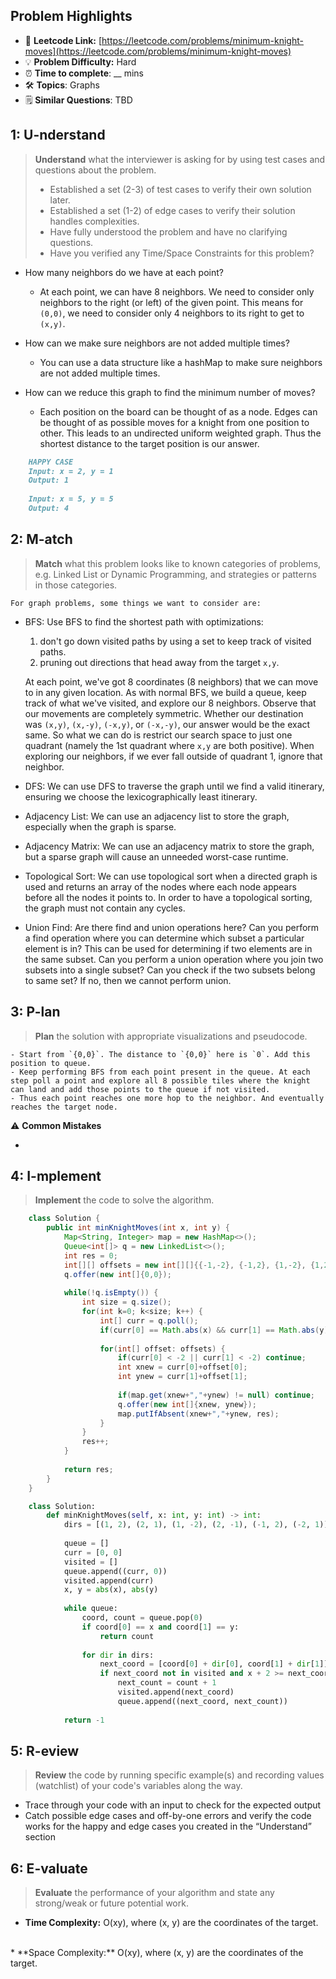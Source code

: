 ## Problem Highlights

* 🔗 **Leetcode Link:** [https://leetcode.com/problems/minimum-knight-moves](https://leetcode.com/problems/minimum-knight-moves) 
* 💡 **Problem Difficulty:** Hard
* ⏰ **Time to complete**: __ mins
* 🛠️ **Topics**: Graphs
* 🗒️ **Similar Questions**: TBD


## 1: **U-nderstand**

> **Understand** what the interviewer is asking for by using test cases and questions about the problem.
> 
> - Established a set (2-3) of test cases to verify their own solution later.
> - Established a set (1-2) of edge cases to verify their solution handles complexities.
> - Have fully understood the problem and have no clarifying questions.
> - Have you verified any Time/Space Constraints for this problem?

- How many neighbors do we have at each point?
  - At each point, we can have 8 neighbors. We need to consider only neighbors to the right (or left) of the given point. This means for `(0,0)`, we need to consider only 4 neighbors to its right to get to `(x,y)`.
    
- How can we make sure neighbors are not added multiple times?
  - You can use a data structure like a hashMap to make sure neighbors are not added multiple times.
    
- How can we reduce this graph to find the minimum number of moves?
  - Each position on the board can be thought of as a node. Edges can be thought of as possible moves for a knight from one position to other. This leads to an undirected uniform weighted graph. Thus the shortest distance to the target position is our answer.
    
```markdown
    HAPPY CASE
    Input: x = 2, y = 1
    Output: 1
    
    Input: x = 5, y = 5
    Output: 4
```
    
## 2: M-atch

> **Match** what this problem looks like to known categories of problems, e.g. Linked List or Dynamic Programming, and strategies or patterns in those categories.
    
    For graph problems, some things we want to consider are:
    
- BFS:  Use BFS to find the shortest path with optimizations:
    1. don't go down visited paths by using a set to keep track of visited paths.
    2. pruning out directions that head away from the target `x,y`. 
    
    At each point, we've got 8 coordinates (8 neighbors) that we can move to in any given location. As with normal BFS, we build a queue, keep track of what we've visited, and explore our 8 neighbors. Observe that our movements are completely symmetric. Whether our destination was `(x,y)`, `(x,-y)`, `(-x,y)`, or `(-x,-y)`, our answer would be the exact same. So what we can do is restrict our search space to just one quadrant (namely the 1st quadrant where `x,y` are both positive). When exploring our neighbors, if we ever fall outside of quadrant 1, ignore that neighbor. 

- DFS: We can use DFS to traverse the graph until we find a valid itinerary, ensuring we choose the lexicographically least itinerary.
- Adjacency List: We can use an adjacency list to store the graph, especially when the graph is sparse.
- Adjacency Matrix: We can use an adjacency matrix to store the graph, but a sparse graph will cause an unneeded worst-case runtime.
- Topological Sort: We can use topological sort when a directed graph is used and returns an array of the nodes where each node appears before all the nodes it points to. In order to have a topological sorting, the graph must not contain any cycles.
- Union Find: Are there find and union operations here? Can you perform a find operation where you can determine which subset a particular element is in? This can be used for determining if two elements are in the same subset. Can you perform a union operation where you join two subsets into a single subset? Can you check if the two subsets belong to same set? If no, then we cannot perform union. 
    
## 3: P-lan
    
> **Plan** the solution with appropriate visualizations and pseudocode.
    
    - Start from `{0,0}`. The distance to `{0,0}` here is `0`. Add this position to queue.
    - Keep performing BFS from each point present in the queue. At each step poll a point and explore all 8 possible tiles where the knight can land and add those points to the queue if not visited.
    - Thus each point reaches one more hop to the neighbor. And eventually reaches the target node.

⚠️ **Common Mistakes**

* 


## 4: I-mplement

> **Implement** the code to solve the algorithm.
    
```java
    class Solution {
        public int minKnightMoves(int x, int y) {
            Map<String, Integer> map = new HashMap<>();
            Queue<int[]> q = new LinkedList<>();
            int res = 0;
            int[][] offsets = new int[][]{{-1,-2}, {-1,2}, {1,-2}, {1,2}, {-2,-1}, {-2,1}, {2,-1}, {2,1}};
            q.offer(new int[]{0,0});
            
            while(!q.isEmpty()) {
                int size = q.size();
                for(int k=0; k<size; k++) {
                    int[] curr = q.poll();
                    if(curr[0] == Math.abs(x) && curr[1] == Math.abs(y)) return res;
    
                    for(int[] offset: offsets) {
                        if(curr[0] < -2 || curr[1] < -2) continue;
                        int xnew = curr[0]+offset[0];
                        int ynew = curr[1]+offset[1];
                        
                        if(map.get(xnew+","+ynew) != null) continue;
                        q.offer(new int[]{xnew, ynew});
                        map.putIfAbsent(xnew+","+ynew, res);
                    }
                }
                res++;
            }
            
            return res;
        }
    }
```

```python
    class Solution:
        def minKnightMoves(self, x: int, y: int) -> int:
            dirs = [(1, 2), (2, 1), (1, -2), (2, -1), (-1, 2), (-2, 1)]
            
            queue = []
            curr = [0, 0]
            visited = []
            queue.append((curr, 0))
            visited.append(curr)
            x, y = abs(x), abs(y)
         
            while queue:
                coord, count = queue.pop(0)
                if coord[0] == x and coord[1] == y:
                    return count
                    
                for dir in dirs:
                    next_coord = [coord[0] + dir[0], coord[1] + dir[1]]
                    if next_coord not in visited and x + 2 >= next_coord[0] >= -1 and y + 2 >= next_coord[1] >= -1:
                        next_count = count + 1
                        visited.append(next_coord)
                        queue.append((next_coord, next_count))
               
            return -1
```
    
## 5: R-eview
    
> **Review** the code by running specific example(s) and recording values (watchlist) of your code's variables along the way.

- Trace through your code with an input to check for the expected output
- Catch possible edge cases and off-by-one errors and verify the code works for the happy and edge cases you created in the “Understand” section

    
## 6: E-valuate

> **Evaluate** the performance of your algorithm and state any strong/weak or future potential work.

* **Time Complexity:** O(xy), where (x, y) are the coordinates of the target. 
<br>
* **Space Complexity:** O(xy), where (x, y) are the coordinates of the target. 

